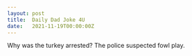 ```yaml
---
layout: post
title:  Daily Dad Joke 4U
date:   2021-11-19T00:00:00Z
---
```

Why was the turkey arrested? The police suspected fowl play.
